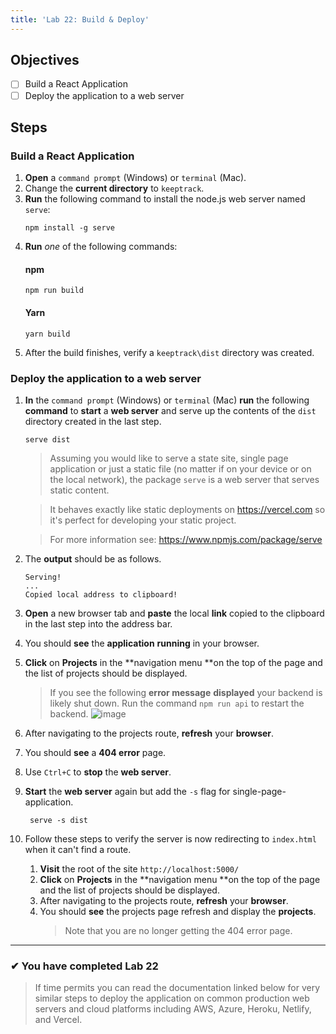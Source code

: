 ```yaml
---
title: 'Lab 22: Build & Deploy'
---
```


## Objectives

- [ ] Build a React Application
- [ ] Deploy the application to a web server

## Steps

### Build a React Application

1. **Open** a `command prompt` (Windows) or `terminal` (Mac).
2. Change the **current directory** to `keeptrack`.
3. **Run** the following command to install the node.js web server named `serve`:
   ```shell
   npm install -g serve
   ```
4. **Run** _one_ of the following commands:
   #### npm
   ```shell
   npm run build
   ```
   #### Yarn
   ```shell
   yarn build
   ```
5. After the build finishes, verify a `keeptrack\dist` directory was created.

### Deploy the application to a web server

1. **In** the `command prompt` (Windows) or `terminal` (Mac) **run** the following **command** to **start** a **web server** and serve up the contents of the `dist` directory created in the last step.

   ```shell
   serve dist
   ```

   > Assuming you would like to serve a state site, single page application or just a static file (no matter if on your device or on the local network), the package `serve` is a web server that serves static content.

   > It behaves exactly like static deployments on https://vercel.com so it's perfect for developing your static project.

   > For more information see: https://www.npmjs.com/package/serve

1. The **output** should be as follows.

   ```
   Serving!
   ...
   Copied local address to clipboard!
   ```

1. **Open** a new browser tab and **paste** the local **link** copied to the clipboard in the last step into the address bar.

1. You should **see** the **application** **running** in your browser.
1. **Click** on **Projects** in the **navigation menu **on the top of the page and the list of projects should be displayed.

   > If you see the following **error message** **displayed** your backend is likely shut down. Run the command `npm run api` to restart the backend.
   > ![image](https://user-images.githubusercontent.com/1474579/65073355-b51a5380-d960-11e9-9d62-d26616574d83.png)

1. After navigating to the projects route, **refresh** your **browser**.
1. You should **see** a **404 error** page.
1. Use `Ctrl+C` to **stop** the **web server**.
1. **Start** the **web server** again but add the `-s` flag for single-page-application.
   ```shell
    serve -s dist
   ```
1. Follow these steps to verify the server is now redirecting to `index.html` when it can't find a route.
   1. **Visit** the root of the site `http://localhost:5000/`
   2. **Click** on **Projects** in the **navigation menu **on the top of the page and the list of projects should be displayed.
   3. After navigating to the projects route, **refresh** your **browser**.
   4. You should **see** the projects page refresh and display the **projects**.
      > Note that you are no longer getting the 404 error page.

---

### &#10004; You have completed Lab 22

> If time permits you can read the documentation linked below for very similar steps to deploy the application on common production web servers and cloud platforms including AWS, Azure, Heroku, Netlify, and Vercel.

